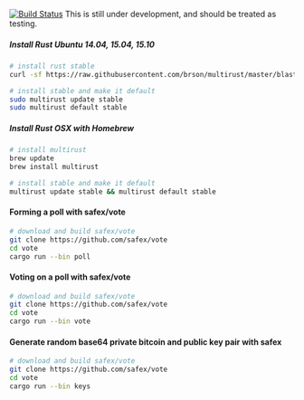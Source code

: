 [![Build Status](https://travis-ci.org/safex/vote.png?branch=master)](https://travis-ci.org/safex/vote)
This is still under development, and should be treated as testing.

##### Install Rust Ubuntu 14.04, 15.04, 15.10

```bash
# install rust stable
curl -sf https://raw.githubusercontent.com/brson/multirust/master/blastoff.sh | sh

# install stable and make it default
sudo multirust update stable
sudo multirust default stable
```
##### Install Rust OSX with Homebrew

```bash
# install multirust
brew update
brew install multirust

# install stable and make it default
multirust update stable && multirust default stable
```


#### Forming a poll with safex/vote

```bash
# download and build safex/vote
git clone https://github.com/safex/vote
cd vote
cargo run --bin poll
```

#### Voting on a poll with safex/vote

```bash
# download and build safex/vote
git clone https://github.com/safex/vote
cd vote
cargo run --bin vote
```


#### Generate random base64 private bitcoin and public key pair with safex

```bash
# download and build safex/vote
git clone https://github.com/safex/vote
cd vote
cargo run --bin keys
```
